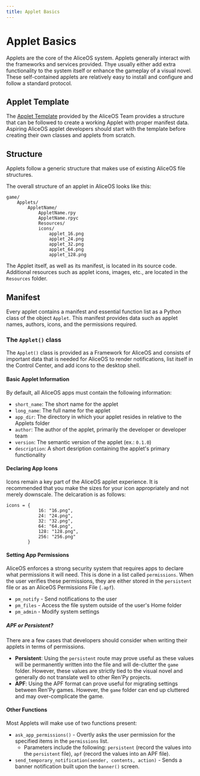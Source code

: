 ```yaml
---
title: Applet Basics
---
```

Applet Basics
=============

Applets are the core of the AliceOS system. Applets generally interact
with the frameworks and services provided. Thye usually either add extra
functionality to the system itself or enhance the gameplay of a visual
novel. These self-contained applets are relatively easy to install and
configure and follow a standard protocol.

Applet Template
---------------

The [Applet Template](https://github.com/TheAngelReturns/aliceos-applet)
provided by the AliceOS Team provides a structure that can be followed
to create a working Applet with proper manifest data. Aspiring AliceOS
applet developers should start with the template before creating their
own classes and applets from scratch.

Structure
---------

Applets follow a generic structure that makes use of existing AliceOS
file structures.

The overall structure of an applet in AliceOS looks like this:

    game/
        Applets/
            AppletName/
                AppletName.rpy
                AppletName.rpyc
                Resources/
                icons/
                    applet_16.png
                    applet_24.png
                    applet_32.png
                    applet_64.png
                    applet_128.png

The Applet itself, as well as its manifest, is located in its source
code. Additional resources such as applet icons, images, etc., are
located in the `Resources` folder.

Manifest
--------

Every applet contains a manifest and essential function list as a Python
class of the object `Applet`. This manifest provides data such as applet
names, authors, icons, and the permissions required.

### The `Applet()` class

The `Applet()` class is provided as a Framework for AliceOS and consists
of important data that is needed for AliceOS to render notifications,
list itself in the Control Center, and add icons to the desktop shell.

#### Basic Applet Information

By default, all AliceOS apps must contain the following information:

-   `short_name`: The short name for the applet
-   `long_name`: The full name for the applet
-   `app_dir`: The directory in which your applet resides in relative to
    the Applets folder
-   `author`: The author of the applet, primarily the developer or
    developer team
-   `version`: The semantic version of the applet (ex.: `0.1.0`)
-   `description`: A short desription containing the applet's primary
    functionality

#### Declaring App Icons

Icons remain a key part of the AliceOS applet experience. It is
recommended that you make the sizes for your icon appropriately and not
merely downscale. The delcaration is as follows:

``` {.sourceCode .python}
icons = {
            16: "16.png",
            24: "24.png",
            32: "32.png",
            64: "64.png",
            128: "128.png",
            256: "256.png"
        }
```

#### Setting App Permissions

AliceOS enforces a strong security system that requires apps to declare
what permissions it will need. This is done in a list called
`permissions`. When the user verifies these permissions, they are either
stored in the `persistent` file or as an AliceOS Permissions File
(`.apf`).

-   `pm_notify` - Send notifications to the user
-   `pm_files` - Access the file system outside of the user's Home
    folder
-   `pm_admin` - Modify system settings

##### APF or Persistent?

There are a few cases that developers should consider when writing their
applets in terms of permissions.

-   **Persistent**: Using the `persistent` route may prove useful as
    these values will be permanently written into the file and will
    de-clutter the `game` folder. However, these values are strictly
    tied to the visual novel and generally do not translate well to
    other Ren'Py projects.
-   **APF**: Using the APF format can prove useful for migrating
    settings between Ren'Py games. However, the `game` folder can end up
    cluttered and may over-complicate the game.

#### Other Functions

Most Applets will make use of two functions present:

-   `ask_app_permissions()` - Overtly asks the user permission for the
    specified items in the `permissions` list.
    -   Parameters include the following: `persistent` (record the
        values into the `persistent` file), `apf` (record the values
        into an APF file).
-   `send_temporary_notification(sender, contents, action)` - Sends a
    banner notification built upon the `banner()` screen.

